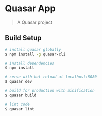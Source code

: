 # Quasar App

> A Quasar project

## Build Setup

``` bash
# install quasar globally
$ npm install -g quasar-cli

# install dependencies
$ npm install

# serve with hot reload at localhost:8080
$ quasar dev

# build for production with minification
$ quasar build

# lint code
$ quasar lint
```
